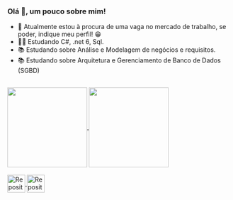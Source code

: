 ### Olá 👋, um pouco sobre mim!

- 👀 Atualmente estou à procura de uma vaga no mercado de trabalho, se poder, indique meu perfil! 😁
- 👨‍💻 Estudando C#, .net 6, Sql. 
- 📚 Estudando sobre Análise e Modelagem de negócios e requisitos.
- 📚 Estudando sobre Arquitetura e Gerenciamento de Banco de Dados (SGBD)
##
<a href="https://github.com/NandoMCT">
  <img align="center" height="180em" src=""/>
</a>
<a href="https://github.com/NandoMCT?tab=repositories">
  <img align="center" height="180em" src="https://github-readme-stats.vercel.app/api/top-langs/?username=nandomct&layout=compact&langs_count=6&bg_color=0D1117&title_color=00AEFF&text_color=FFFFFF" />
</a>

<div style="display: inline_block"><br>
<a href="https://github.com/NandoMCT?tab=repositories&q=&type=&language=java&sort=">
  <img align="center" alt="Repositórios-Java" height="40" width="40" src="https://cdn.jsdelivr.net/gh/devicons/devicon/icons/java/java-original.svg">
</a>
<a href="https://github.com/NandoMCT?tab=repositories&q=&type=&language=c%23&sort=">
  <img align="center" alt="Repositórios-C-Sharp" height="40" width="40" src="https://cdn.jsdelivr.net/gh/devicons/devicon/icons/csharp/csharp-original.svg">
</a>
</div>

